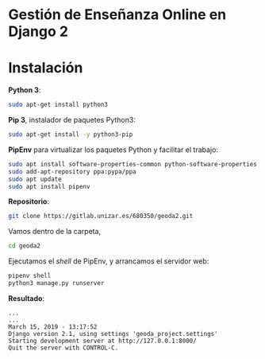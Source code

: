 Gestión de Enseñanza Online en Django 2
=======================================
# Instalación

**Python 3**:

```bash
sudo apt-get install python3
```

**Pip 3**, instalador de paquetes Python3:

```bash
sudo apt-get install -y python3-pip
```

**PipEnv** para virtualizar los paquetes Python y facilitar el trabajo:

```bash
sudo apt install software-properties-common python-software-properties
sudo add-apt-repository ppa:pypa/ppa
sudo apt update
sudo apt install pipenv
```

**Repositorio**:
```bash
git clone https://gitlab.unizar.es/680350/geoda2.git
```
Vamos dentro de la carpeta,
```bash
cd geoda2
```
Ejecutamos el *shell* de PipEnv, y arrancamos el servidor web:
```bash
pipenv shell
python3 manage.py runserver
```

**Resultado**:
```
...
...
March 15, 2019 - 13:17:52
Django version 2.1, using settings 'geoda_project.settings'
Starting development server at http://127.0.0.1:8000/
Quit the server with CONTROL-C.
```


